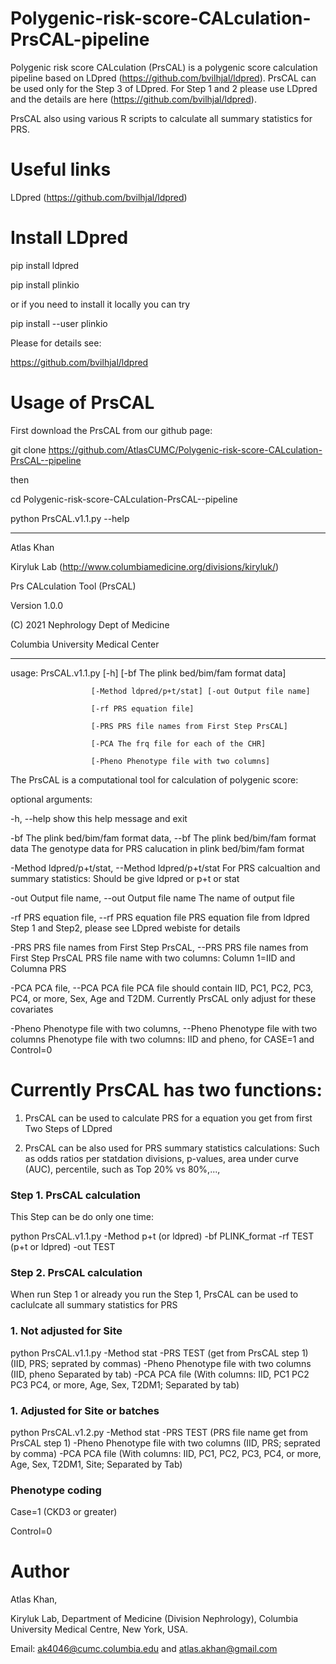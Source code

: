 # Polygenic-risk-score-CALculation-PrsCAL-pipeline

Polygenic risk score CALculation (PrsCAL) is a polygenic score calculation pipeline based on LDpred (https://github.com/bvilhjal/ldpred). PrsCAL can be used only for the Step 3 of LDpred. For Step 1 and 2 please use LDpred and the details are here (https://github.com/bvilhjal/ldpred).

PrsCAL also using various R scripts to calculate all summary statistics for PRS.

# Useful links

LDpred (https://github.com/bvilhjal/ldpred)

# Install LDpred

pip install ldpred

pip install plinkio

or if you need to install it locally you can try

pip install --user plinkio

Please for details see:

https://github.com/bvilhjal/ldpred

# Usage of PrsCAL

First download the PrsCAL from our github page:

git clone https://github.com/AtlasCUMC/Polygenic-risk-score-CALculation-PrsCAL--pipeline

then 

cd Polygenic-risk-score-CALculation-PrsCAL--pipeline

python PrsCAL.v1.1.py --help 

********************************************************************* 

Atlas Khan

Kiryluk Lab (http://www.columbiamedicine.org/divisions/kiryluk/) 

Prs CALculation Tool (PrsCAL)

Version 1.0.0 

(C) 2021 Nephrology Dept of Medicine 

Columbia University Medical Center

*********************************************************************
usage: PrsCAL.v1.1.py [-h] [-bf The plink bed/bim/fam format data]

                      [-Method ldpred/p+t/stat] [-out Output file name]
                      
                      [-rf PRS equation file]
                      
                      [-PRS PRS file names from First Step PrsCAL]
                      
                      [-PCA The frq file for each of the CHR]
                      
                      [-Pheno Phenotype file with two columns]

The PrsCAL is a computational tool for calculation of polygenic score:

optional arguments:

  -h, --help            show this help message and exit
  
  -bf The plink bed/bim/fam format data, --bf The plink bed/bim/fam format data
                        The genotype data for PRS calucation in plink
                        bed/bim/fam format
                        
  -Method ldpred/p+t/stat, --Method ldpred/p+t/stat
                        For PRS calcualtion and summary statistics: Should be
                        give ldpred or p+t or stat
                        
  -out Output file name, --out Output file name
                        The name of output file
                        
  -rf PRS equation file, --rf PRS equation file
                        PRS equation file from ldpred Step 1 and Step2, please
                        see LDpred webiste for details
                        
  -PRS PRS file names from First Step PrsCAL, --PRS PRS file names from First Step PrsCAL
                        PRS file name with two columns: Column 1=IID and
                        Columna PRS
                        
-PCA PCA file, --PCA PCA file
                        PCA file should contain IID, PC1, PC2, PC3, PC4, or
                        more, Sex, Age and T2DM. Currently PrsCAL only adjust
                        for these covariates
                        
  -Pheno Phenotype file with two columns, --Pheno Phenotype file with two columns
                        Phenotype file with two columns: IID and pheno, for
                        CASE=1 and Control=0

                        

# Currently PrsCAL has two functions:

1. PrsCAL can be used to calculate PRS for a equation you get from first Two Steps of LDpred

2. PrsCAL can be also used for PRS summary statistics calculations: Such as odds ratios per statdation divisions, p-values, area under curve (AUC), percentile, such as Top 20% vs 80%,...,



### Step 1. PrsCAL calculation 

This Step can be do only one time:

python PrsCAL.v1.1.py  -Method p+t (or ldpred) -bf PLINK_format -rf TEST (p+t or ldpred)  -out TEST

### Step 2. PrsCAL calculation

When run Step 1 or already you run the Step 1, PrsCAL can be used to caclulcate all summary statistics for PRS

### 1. Not adjusted for Site

python PrsCAL.v1.1.py  -Method stat -PRS TEST (get from PrsCAL step 1) (IID, PRS; seprated by commas) -Pheno Phenotype file with two columns (IID, pheno Separated by tab)  -PCA PCA file (With columns: IID, PC1 PC2 PC3 PC4, or more, Age, Sex, T2DM1; Separated by tab)

### 1. Adjusted for Site or batches

python PrsCAL.v1.2.py  -Method stat -PRS TEST (PRS file name get from PrsCAL step 1)  -Pheno Phenotype file with two columns (IID, PRS; seprated by comma) -PCA PCA file (With columns: IID, PC1, PC2, PC3, PC4, or more, Age, Sex, T2DM1, Site; Separated by Tab)

### Phenotype coding

Case=1 (CKD3 or greater)

Control=0

# Author

Atlas Khan, 

Kiryluk Lab, Department of Medicine (Division Nephrology), Columbia University Medical Centre, New York, USA.

Email: ak4046@cumc.columbia.edu and atlas.akhan@gmail.com










